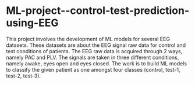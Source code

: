 # ML-project--control-test-prediction-using-EEG
This project involves the development of ML models for several EEG datasets. These datasets are about the EEG signal raw data for control and test conditions of patients.
The EEG raw data is acquired through 2 ways, namely PAC and PLV.
The signals are taken in three different conditions, namely awake, eyes open and eyes closed.
The work is to build ML models to classify the given patient as one amongst four classes (control, test-1, test-2, test-3).
